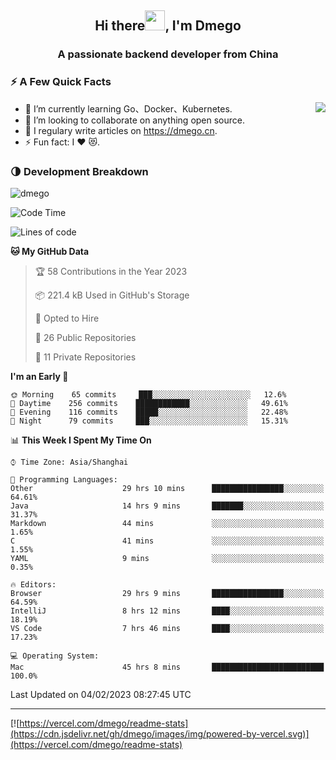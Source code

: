 <h2 align="center">Hi there<img src="https://cdn.jsdelivr.net/gh/dmego/images/img/Hi.gif" height="32" />, I'm Dmego </h2>
<h3 align="center">A passionate backend developer from China</h3>

### ⚡️ A Few Quick Facts

<img align="right" src="https://readme-stats-dmego.vercel.app/api?username=dmego&show_icons=true&icon_color=1573B3&hide_title=true&text_color=718096&bg_color=00000000&hide_border=true"/>

<ul>
    <li> 🌱 I’m currently learning Go、Docker、Kubernetes.</li>
    <li> 👯 I’m looking to collaborate on anything open source.</li>
    <li> 📝 I regulary write articles on <a href="https://dmego.cn">https://dmego.cn</a>.</li>
    <li> ⚡ Fun fact: I ❤️ 😻.</li>
</ul>

### 🌗 Development Breakdown

<img src="https://komarev.com/ghpvc/?username=dmego" alt="dmego" />

<!--START_SECTION:waka-->
![Code Time](http://img.shields.io/badge/Code%20Time-1%2C922%20hrs%2045%20mins-blue)

![Lines of code](https://img.shields.io/badge/From%20Hello%20World%20I%27ve%20Written-235%20Thousand%20lines%20of%20code-blue)

**🐱 My GitHub Data** 

> 🏆 58 Contributions in the Year 2023
 > 
> 📦 221.4 kB Used in GitHub's Storage 
 > 
> 💼 Opted to Hire
 > 
> 📜 26 Public Repositories 
 > 
> 🔑 11 Private Repositories  
 > 
**I'm an Early 🐤** 

```text
🌞 Morning    65 commits     ███░░░░░░░░░░░░░░░░░░░░░░   12.6% 
🌆 Daytime    256 commits    ████████████░░░░░░░░░░░░░   49.61% 
🌃 Evening    116 commits    █████░░░░░░░░░░░░░░░░░░░░   22.48% 
🌙 Night      79 commits     ███░░░░░░░░░░░░░░░░░░░░░░   15.31%

```


📊 **This Week I Spent My Time On** 

```text
⌚︎ Time Zone: Asia/Shanghai

💬 Programming Languages: 
Other                    29 hrs 10 mins      ████████████████░░░░░░░░░   64.61% 
Java                     14 hrs 9 mins       ███████░░░░░░░░░░░░░░░░░░   31.37% 
Markdown                 44 mins             ░░░░░░░░░░░░░░░░░░░░░░░░░   1.65% 
C                        41 mins             ░░░░░░░░░░░░░░░░░░░░░░░░░   1.55% 
YAML                     9 mins              ░░░░░░░░░░░░░░░░░░░░░░░░░   0.35%

🔥 Editors: 
Browser                  29 hrs 9 mins       ████████████████░░░░░░░░░   64.59% 
IntelliJ                 8 hrs 12 mins       ████░░░░░░░░░░░░░░░░░░░░░   18.19% 
VS Code                  7 hrs 46 mins       ████░░░░░░░░░░░░░░░░░░░░░   17.23%

💻 Operating System: 
Mac                      45 hrs 8 mins       █████████████████████████   100.0%

```


 Last Updated on 04/02/2023 08:27:45 UTC
<!--END_SECTION:waka-->

---

[![https://vercel.com/dmego/readme-stats](https://cdn.jsdelivr.net/gh/dmego/images/img/powered-by-vercel.svg)](https://vercel.com/dmego/readme-stats)

